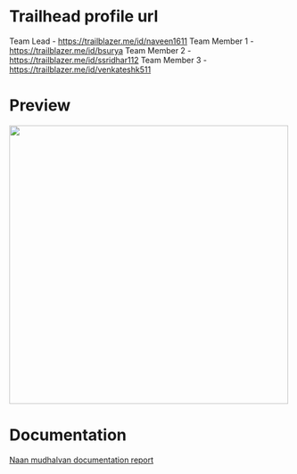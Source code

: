 # Trailhead profile url

Team Lead - https://trailblazer.me/id/naveen1611
Team Member 1 - https://trailblazer.me/id/bsurya
Team Member 2 - https://trailblazer.me/id/ssridhar112
Team Member 3 - https://trailblazer.me/id/venkateshk511

# Preview
  <p float="left">
  <img src="https://user-images.githubusercontent.com/130758547/232053837-8f1e97d4-6d38-4c67-9433-54145b6a632d.jpg" width="500" />
</p>

# Documentation 
[Naan mudhalvan documentation report](https://github.com/Naveenarikrishnan/owl-m-a-material-design-studt-app/files/11233086/Naan.mudhalvan.documentation.report.pdf)

